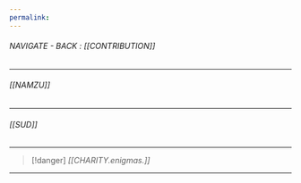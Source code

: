 ```yaml
---
permalink:
---
```


###### NAVIGATE - BACK :  [[CONTRIBUTION]]
---
###### [[NAMZU]]





---
###### [[SUD]]




---
>[!danger] *[[CHARITY.enigmas.]]*
----
